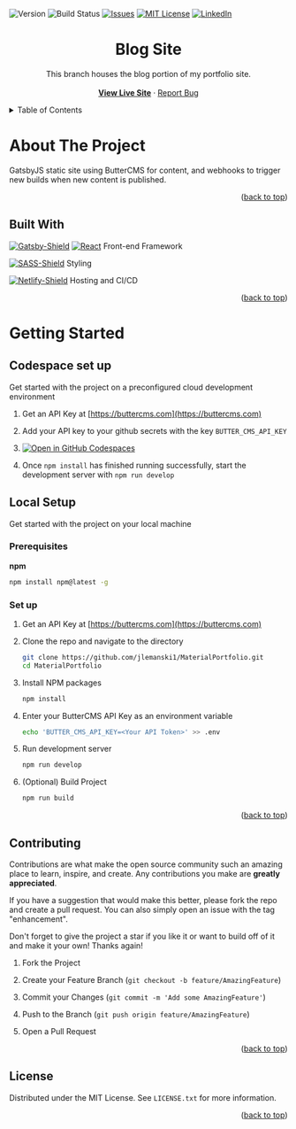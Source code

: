 <a name="readme-top"></a>

<!-- PROJECT SHIELDS -->
![Version][Version-Shield] ![Build Status][Netlify-Status-Shield] [![Issues][issues-shield]][issues-url] [![MIT License][license-shield]][license-url] [![LinkedIn][linkedin-shield]][linkedin-url]

<!-- PROJECT LOGO -->

<div align="center">
<a href="https://github.com/jlemanski1/MaterialPortfolio">
</a>
<h1 align="center">Blog Site</h1>
<p align="center">
This branch houses the blog portion of my portfolio site.
<br />
<br />
<a href="https://jonol.tech"><strong>View Live Site</strong></a>
·
<a href="https://github.com/jlemanski1/MaterialPortfolio/issues">Report Bug</a>
</p>
</div>

<!-- TABLE OF CONTENTS -->

<details>
<summary>Table of Contents</summary>
<ol>
<li>
<a href="#about-the-project">About The Project</a>
<ul>
<li><a href="#built-with">Built With</a></li>
</ul>
</li>
<li>
<a href="#getting-started">Getting Started</a>
</li>
<li><a href="#contributing">Contributing</a></li>
<li><a href="#license">License</a></li>

</ol>
</details>

<!-- ABOUT THE PROJECT -->

#  About The Project

GatsbyJS static site using ButterCMS for content, and webhooks to trigger new builds when new content is published.

<p align="right">(<a href="#readme-top">back to top</a>)</p>

##  Built With
[![Gatsby-Shield]][Gatsby-url]  [![React][React.js]][React-url] Front-end Framework

[![SASS-Shield]][SASS-url] Styling

[![Netlify-Shield]][Netlify-url] Hosting and CI/CD


<p align="right">(<a href="#readme-top">back to top</a>)</p>

<!-- GETTING STARTED -->

#  Getting Started

## Codespace set up
Get started with the project on a preconfigured cloud development environment

1. Get an API Key at [https://buttercms.com](https://buttercms.com)

2. Add your API key to your github secrets with the key `BUTTER_CMS_API_KEY`

3. [![Open in GitHub Codespaces](https://github.com/codespaces/badge.svg)](https://github.com/codespaces/new?hide_repo_select=true&ref=master&repo=255473507&machine=basicLinux32gb&devcontainer_path=.devcontainer%2Fdevcontainer.json&location=WestUs2)

4. Once `npm install` has finished running successfully, start the development server with `npm run develop`


## Local Setup
Get started with the project on your local machine

###  Prerequisites
**npm**
```sh
npm install npm@latest -g
```

### Set up
1. Get an API Key at [https://buttercms.com](https://buttercms.com)

2. Clone the repo and navigate to the directory
    ```sh
    git clone https://github.com/jlemanski1/MaterialPortfolio.git
    cd MaterialPortfolio
   ```

3. Install NPM packages
	```sh
	npm install
	```

4. Enter your ButterCMS API Key as an environment variable
	```sh
	echo 'BUTTER_CMS_API_KEY=<Your API Token>' >> .env
	```
	
5. Run development server
	```sh
	npm run develop
	```
6. (Optional) Build Project
	```sh
	npm run build
	```

<p align="right">(<a href="#readme-top">back to top</a>)</p>

<!-- CONTRIBUTING -->

##  Contributing

Contributions are what make the open source community such an amazing place to learn, inspire, and create. Any contributions you make are **greatly appreciated**.

If you have a suggestion that would make this better, please fork the repo and create a pull request. You can also simply open an issue with the tag "enhancement".

Don't forget to give the project a star if you like it or want to build off of it and make it your own! Thanks again!

1. Fork the Project

2. Create your Feature Branch (`git checkout -b feature/AmazingFeature`)

3. Commit your Changes (`git commit -m 'Add some AmazingFeature'`)

4. Push to the Branch (`git push origin feature/AmazingFeature`)

5. Open a Pull Request

<p align="right">(<a href="#readme-top">back to top</a>)</p>

<!-- LICENSE -->

##  License

Distributed under the MIT License. See `LICENSE.txt` for more information.

<p align="right">(<a href="#readme-top">back to top</a>)</p>

<!-- MARKDOWN LINKS & IMAGES -->
[Version-Shield]: https://img.shields.io/github/package-json/v/jlemanski1/MaterialPortfolio?style=for-the-badge
[Netlify-Status-Shield]: https://img.shields.io/netlify/dd08d2e4-9146-430f-b4af-4bf5e5a9181c?style=for-the-badge
[Gatsby-Shield]: https://img.shields.io/badge/Gatsby-%23663399.svg?style=for-the-badge&logo=gatsby&logoColor=white
[issues-shield]: https://img.shields.io/github/issues/jlemanski1/MaterialPortfolio.svg?style=for-the-badge
[issues-url]: https://github.com/jlemanski1/MaterialPortfolio/issues
[license-shield]: https://img.shields.io/github/license/jlemanski1/MaterialPortfolio?style=for-the-badge
[license-url]: https://github.com/jlemanski1/MaterialPortfolio/blob/master/LICENSE.txt
[linkedin-shield]: https://img.shields.io/badge/-LinkedIn-black.svg?style=for-the-badge&logo=linkedin&colorB=555
[linkedin-url]: https://www.linkedin.com/in/jono-lemanski/

[Gatsby-Shield]: https://img.shields.io/badge/Gatsby-%23663399.svg?style=for-the-badge&logo=gatsby&logoColor=white
[Gatsby-url]: https://www.gatsbyjs.com/
[React.js]: https://img.shields.io/badge/React-20232A?style=for-the-badge&logo=react&logoColor=61DAFB
[React-url]: https://reactjs.org/
[SASS-Shield]: https://img.shields.io/badge/SASS-hotpink.svg?style=for-the-badge&logo=SASS&logoColor=white
[SASS-url]: https://sass-lang.com/
[Netlify-Shield]: https://img.shields.io/badge/netlify-%23000000.svg?style=for-the-badge&logo=netlify&logoColor=#00C7B7
[Netlify-url]: https://www.netlify.com/



